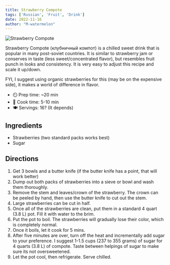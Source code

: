 ```yaml
---
title: Strawberry Compote
tags: ['Russian', 'Fruit', 'Drink']
date: 2022-11-16
author: "M-watermelon"
---
```

![Strawberry Compote](/pix/glass-of-compote.webp)

Strawberry Compote (клубничный компот) is a chilled sweet drink that is popular in many post-soviet countries. It is similar to strawberry jam or conserves in taste (less sweet/concentrated flavor), but resembles fruit punch in looks and consistency. It is very easy to adjust this recipe and scale it up/down.

FYI, I suggest using organic strawberries for this (may be on the expensive side), it makes a world of difference in flavor.


- ⏲️ Prep time: ~20 min
- 🍳 Cook time: 5-10 min
- 🍽️ Servings: 16? (It depends)

## Ingredients

- Strawberries (two standard packs works best)
- Sugar


## Directions

1. Get 3 bowls and a butter knife (if the butter knife has a point, that will work better)
2. Dump out both packs of strawberries into a sieve or bowl and wash them thoroughly.
3. Remove the stem and leaves/crown of the strawberry. The crown can be peeled by hand, then use the butter knife to cut out the stem.
4. Large strawberries can be cut in half.
5. Once all of the strawberries are clean, put them in a standard 4 quart (3.8 L) pot. Fill it with water to the brim.
6. Put the pot to boil. The strawberries will gradually lose their color, which is completely normal.
7. Once it boils, let it cook for 5 mins.
8. After five minutes are over, turn off the heat and incrementally add sugar to your preference. I suggest 1-1.5 cups (237 to 355 grams) of sugar for 4 quarts (3.8 L) of compote. Taste between helpings of sugar to make sure its not oversweetened.
9. Let the pot cool, then refrigerate. Serve chilled.
